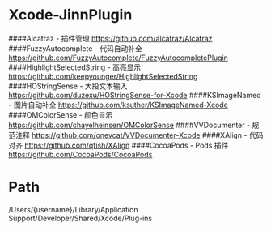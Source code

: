 # Xcode-JinnPlugin
####Alcatraz - 插件管理
https://github.com/alcatraz/Alcatraz
####FuzzyAutocomplete - 代码自动补全
https://github.com/FuzzyAutocomplete/FuzzyAutocompletePlugin
####HighlightSelectedString - 高亮显示
https://github.com/keepyounger/HighlightSelectedString
####HOStringSense - 大段文本输入
https://github.com/duzexu/HOStringSense-for-Xcode
####KSImageNamed - 图片自动补全
https://github.com/ksuther/KSImageNamed-Xcode
####OMColorSense - 颜色显示
https://github.com/chayelheinsen/OMColorSense
####VVDocumenter - 规范注释
https://github.com/onevcat/VVDocumenter-Xcode
####XAlign - 代码对齐
https://github.com/qfish/XAlign
####CocoaPods - Pods 插件
https://github.com/CocoaPods/CocoaPods
# Path
/Users/{username}/Library/Application Support/Developer/Shared/Xcode/Plug-ins
